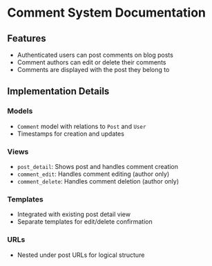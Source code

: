# Comment System Documentation

## Features
- Authenticated users can post comments on blog posts
- Comment authors can edit or delete their comments
- Comments are displayed with the post they belong to

## Implementation Details

### Models
- `Comment` model with relations to `Post` and `User`
- Timestamps for creation and updates

### Views
- `post_detail`: Shows post and handles comment creation
- `comment_edit`: Handles comment editing (author only)
- `comment_delete`: Handles comment deletion (author only)

### Templates
- Integrated with existing post detail view
- Separate templates for edit/delete confirmation

### URLs
- Nested under post URLs for logical structure